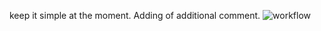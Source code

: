 keep it simple at the moment. Adding of additional comment.
![workflow](https://github.com/<UserName>/<RepositoryName>/actions/workflows/main.yml/badge.svg)